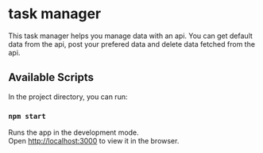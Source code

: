# task manager

This task manager helps you manage data with an api. You can get default data from the api, post your prefered data and delete data fetched from the api.

## Available Scripts

In the project directory, you can run:

### `npm start`

Runs the app in the development mode.\
Open [http://localhost:3000](http://localhost:3000) to view it in the browser.


